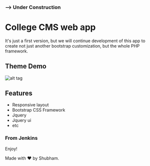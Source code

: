 ### --> Under Construction

# College CMS web app


It's just a first version, but we will continue development of this app to create not just another bootstrap customization, but the whole PHP framework.

## Theme Demo
![alt tag](https://github.com/jenkinsshubham/sitn/blob/master/ScreenShots/Screenshot%20from%202016-04-16%2022:52:39.png)


## Features
* Responsive layout
* Bootstrap CSS Framework
* Jquery
* Jquery ui
* etc


### From Jenkins

Enjoy!

Made with ♥ by Shubham.
